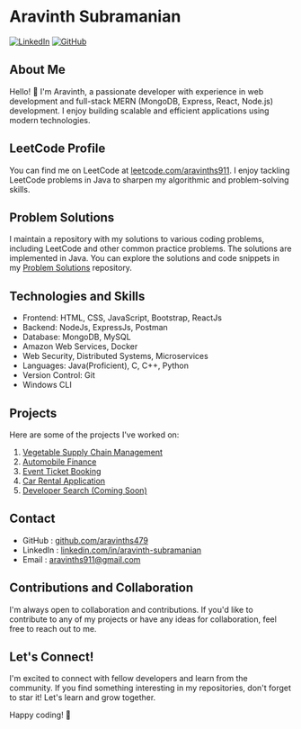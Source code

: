 # Aravinth Subramanian

[![LinkedIn](https://img.shields.io/badge/LinkedIn-AravinthSubramanian-blue?style=flat-square&logo=linkedin)](https://www.linkedin.com/in/aravinth-subramanian/)
[![GitHub](https://img.shields.io/badge/GitHub-aravinths479-black?style=flat-square&logo=github)](https://github.com/aravinths479)

## About Me

Hello! 👋 I'm Aravinth, a passionate developer with experience in web development and full-stack MERN (MongoDB, Express, React, Node.js) development. I enjoy building scalable and efficient applications using modern technologies.

## LeetCode Profile

You can find me on LeetCode at [leetcode.com/aravinths911](https://leetcode.com/aravinths911). I enjoy tackling LeetCode problems in Java to sharpen my algorithmic and problem-solving skills.

## Problem Solutions

I maintain a repository with my solutions to various coding problems, including LeetCode and other common practice problems. The solutions are implemented in Java. You can explore the solutions and code snippets in my [Problem Solutions](https://github.com/aravinths479/coding-Java) repository.

## Technologies and Skills

- Frontend: HTML, CSS, JavaScript, Bootstrap, ReactJs
- Backend: NodeJs, ExpressJs, Postman
- Database: MongoDB, MySQL
- Amazon Web Services, Docker
- Web Security, Distributed Systems, Microservices
- Languages: Java(Proficient), C, C++, Python
- Version Control: Git
- Windows CLI


## Projects

Here are some of the projects I've worked on:

1. [Vegetable Supply Chain Management](https://github.com/aravinths479/Vegetable-Supply-Chain-Management)
2. [Automobile Finance](https://github.com/aravinths479/AutoMobileFinance-2)
3. [Event Ticket Booking](https://github.com/aravinths479/Event-Ticket-Booking)
4. [Car Rental Application](https://github.com/aravinths479/Car-Rental-Mern)
5. [Developer Search (Coming Soon)](https://github.com/aravinths479/Developer-Search)
   

## Contact

- GitHub   : [github.com/aravinths479](https://github.com/aravinths479)
- LinkedIn : [linkedin.com/in/aravinth-subramanian](https://www.linkedin.com/in/aravinth-subramanian/)
- Email    : aravinths911@gmail.com

## Contributions and Collaboration

I'm always open to collaboration and contributions. If you'd like to contribute to any of my projects or have any ideas for collaboration, feel free to reach out to me.

## Let's Connect!

I'm excited to connect with fellow developers and learn from the community. If you find something interesting in my repositories, don't forget to star it! Let's learn and grow together.



Happy coding! 🚀
